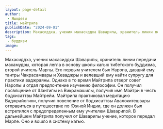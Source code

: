 ```yaml
---
layout: page-detail
author:
 - Яшодеви
title: майтрипа
publishDate: "2024-09-01"
description: Махасиддха, ученик махасиддха Шаварипы, хранитель линии передачи махамудры, которая легла в основу школы кагью тибетского буддизма, второй учитель Марпы. Его первым учителем был Наропа, давший ему тантры Чакрасамвары и Хеваджры и велевший ему найти супругу для практики ваджраяны. Однако в то время Майтрипа отверг совет Наропы и отдал предпочтение изучению философии. Он получил посвящение от Шантипы из Викрамашилы, получив имя Майтри в честь бодхисаттвы Майтрейи. Майтрипа практиковал медитацию Ваджрайогини, получил повеление от бодхисаттвы Авалокитешвары отправиться в путешествие по Южной Индии, где он должен был встретился с предопределенным ему учителем Шаварипой. В дальнейшем Майтрипа получил от Шаварипы учение, которое передал Марпе. Оно и вошло в систему кагью.
tags:
 - буддизм
image: 
---
```


Махасиддха, ученик махасиддха Шаварипы, хранитель линии передачи махамудры, которая легла в основу школы кагью тибетского буддизма, второй учитель Марпы. Его первым учителем был Наропа, давший ему тантры Чакрасамвары и Хеваджры и велевший ему найти супругу для практики ваджраяны. Однако в то время Майтрипа отверг совет Наропы и отдал предпочтение изучению философии. Он получил посвящение от Шантипы из Викрамашилы, получив имя Майтри в честь бодхисаттвы Майтрейи. Майтрипа практиковал медитацию Ваджрайогини, получил повеление от бодхисаттвы Авалокитешвары отправиться в путешествие по Южной Индии, где он должен был встретился с предопределенным ему учителем Шаварипой. В дальнейшем Майтрипа получил от Шаварипы учение, которое передал Марпе. Оно и вошло в систему кагью.

